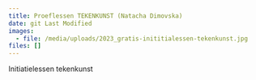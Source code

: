 ```yaml
---
title: Proeflessen TEKENKUNST (Natacha Dimovska)
date: git Last Modified
images:
  - file: /media/uploads/2023_gratis-inititialessen-tekenkunst.jpg
files: []
---
```

Initiatielessen tekenkunst